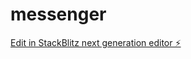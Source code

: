 # messenger

[Edit in StackBlitz next generation editor ⚡️](https://stackblitz.com/~/github.com/rapthar/messenger)